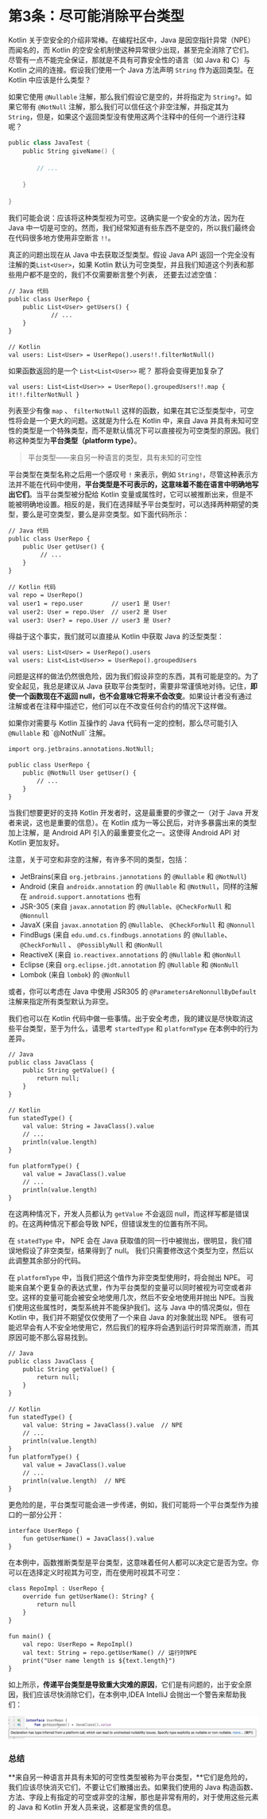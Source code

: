 # 第3条：尽可能消除平台类型

Kotlin 关于空安全的介绍非常棒。在编程社区中，Java 是因空指针异常（NPE）而闻名的，而 Kotlin 的空安全机制使这种异常很少出现，甚至完全消除了它们。尽管有一点不能完全保证，那就是不具有可靠安全性的语言（如 Java 和 C）与 Kotlin 之间的连接。假设我们使用一个 Java 方法声明 `String` 作为返回类型。在 Kotlin 中应该是什么类型？

如果它使用 `@Nullable` 注解，那么我们假设它是空的，并将指定为 `String?`。如果它带有 `@NotNull` 注解，那么我们可以信任这个非空注解，并指定其为 `String`，但是，如果这个返回类型没有使用这两个注释中的任何一个进行注释呢？

```kotlin
public class JavaTest {
    public String giveName() {

        // ...
    
    }

}
```

我们可能会说：应该将这种类型视为可空。这确实是一个安全的方法，因为在 Java 中一切是可空的。然而，我们经常知道有些东西不是空的，所以我们最终会在代码很多地方使用非空断言 `!!`。

真正的问题出现在从 Java 中去获取泛型类型。假设 Java API 返回一个完全没有注解的类`List<User>`，如果 Kotlin 默认为可空类型，并且我们知道这个列表和那些用户都不是空的，我们不仅需要断言整个列表， 还要去过滤空值：

```
// Java 代码
public class UserRepo {
    public List<User> getUsers() {
            // ...    
    }
}

// Kotlin
val users: List<User> = UserRepo().users!!.filterNotNull()
```

如果函数返回的是一个 `List<List<User>>` 呢？ 那将会变得更加复杂了

```
val users: List<List<User>> = UserRepo().groupedUsers!!.map { it!!.filterNotNull }
```

列表至少有像 `map` 、 `filterNotNull` 这样的函数，如果在其它泛型类型中，可空性将会是一个更大的问题。这就是为什么在 Kotlin 中，来自 Java 并具有未知可空性的类型是一个特殊类型，而不是默认情况下可以直接视为可空类型的原因。我们称这种类型为**平台类型（platform type）**。

> 平台类型——来自另一种语言的类型，具有未知的可空性

平台类型在类型名称之后用一个感叹号 `!` 来表示，例如 `String!`，尽管这种表示方法并不能在代码中使用，**平台类型是不可表示的，这意味着不能在语言中明确地写出它们**。当平台类型被分配给 Kotlin 变量或属性时，它可以被推断出来，但是不能被明确地设置。相反的是，我们在选择赋予平台类型时，可以选择两种期望的类型，要么是可空类型，要么是非空类型。如下面代码所示：

```
// Java 代码
public class UserRepo {
    public User getUser() {
         // ...    
    }
}

// Kotlin 代码
val repo = UserRepo()
val user1 = repo.user        // user1 是 User!
val user2: User = repo.User  // user2 是 User
val user3: User? = repo.User // user3 是 User? 
```

得益于这个事实，我们就可以直接从 Kotlin 中获取 Java 的泛型类型：

```
val users: List<User> = UserRepo().users
val users: List<List<User>> = UserRepo().groupedUsers
```

问题是这样的做法仍然很危险，因为我们假设非空的东西，其有可能是空的。为了安全起见，我总是建议从 Java 获取平台类型时，需要非常谨慎地对待。记住，**即使一个函数现在不返回 null，也不会意味它将来不会改变**。如果设计者没有通过注解或者在注释中描述它，他们可以在不改变任何合约的情况下这样做。

如果你对需要与 Kotlin 互操作的 Java 代码有一定的控制，那么尽可能引入 `@Nullable` 和 \`@NotNull\` 注解。

```
import org.jetbrains.annotations.NotNull;

public class UserRepo {
    public @NotNull User getUser() {
        // ...    
    }
}
```

当我们想要更好的支持 Kotlin 开发者时，这是最重要的步骤之一（对于 Java 开发者来说，这也是重要的信息）。在 Kotlin 成为一等公民后，对许多暴露出来的类型加上注解，是 Android API 引入的最重要变化之一。这使得 Android API 对 Kotlin 更加友好。

注意，关于可空和非空的注解，有许多不同的类型，包括：

* JetBrains(来自 `org.jetbrains.jannotations` 的 `@Nullable` 和 `@NotNull`)
* Android (来自 `androidx.annotation` 的 `@Nullable` 和 `@NotNull`，同样的注解在 `android.support.annotations` 也有
* JSR-305 (来自 `javax.annotation` 的 `@Nullable`、`@CheckForNull` 和 `@Nonnull`
* JavaX (来自 `javax.annotation` 的 `@Nullable`、 `@CheckForNull` 和 `@Nonnull`
* FindBugs (来自 `edu.umd.cs.findbugs.annotations` 的 `@Nullable`、 `@CheckForNull` 、 `@PossiblyNull` 和 `@NonNull`
* ReactiveX (来自 `io.reactivex.annotations` 的 `@Nullable` 和 `@NonNull`
* Eclipse (来自 `org.eclipse.jdt.annotation` 的 `@Nullable` 和 `@NonNull`
* Lombok (来自 `lombok`) 的 `@NonNull`

或者，你可以考虑在 Java 中使用 JSR305 的 `@ParametersAreNonnullByDefault` 注解来指定所有类型默认为非空。

我们也可以在 Kotlin 代码中做一些事情。出于安全考虑，我的建议是尽快取消这些平台类型，至于为什么，请思考 `startedType` 和 `platformType` 在本例中的行为差异。

```
// Java
public class JavaClass {
    public String getValue() {
        return null;    
    }
}

// Kotlin
fun statedType() {
    val value: String = JavaClass().value    
    // ...    
    println(value.length)
}

fun platformType() {
    val value = JavaClass().value
    // ...    
    println(value.length)
}
```

在这两种情况下，开发人员都认为 `getValue` 不会返回 null，而这样写都是错误的。在这两种情况下都会导致 NPE，但错误发生的位置有所不同。

在 `statedType` 中， NPE 会在 Java 获取值的同一行中被抛出，很明显，我们错误地假设了非空类型，结果得到了 null。 我们只需要修改这个类型为空，然后以此调整其余部分的代码。

在 `platformType` 中，当我们把这个值作为非空类型使用时，将会抛出 NPE。 可能来自某个更复杂的表达式里，作为平台类型的变量可以同时被视为可空或者非空。这样的变量可能会被安全地使用几次，然后不安全地使用并抛出 NPE。当我们使用这些属性时，类型系统并不能保护我们。这与 Java 中的情况类似，但在 Kotlin 中，我们并不期望仅仅使用了一个来自 Java 的对象就出现 NPE。 很有可能迟早会有人不安全地使用它，然后我们的程序将会遇到运行时异常而崩溃，而其原因可能不那么容易找到。

```
// Java
public class JavaClass {
    public String getValue() {
        return null;
    }
}

// Kotlin
fun statedType() {
    val value: String = JavaClass().value  // NPE
    // ...
    println(value.length)
}
fun platformType() {
    val value = JavaClass().value
    // ...    
    println(value.length)  // NPE
}
```

更危险的是，平台类型可能会进一步传递，例如，我们可能将一个平台类型作为接口的一部分公开：

```
interface UserRepo {
    fun getUserName() = JavaClass().value
}
```

在本例中，函数推断类型是平台类型，这意味着任何人都可以决定它是否为空。你可以在选择定义时视其为可空，而在使用时视其不可空：

```
class RepoImpl : UserRepo {
    override fun getUserName(): String? {
        return null    
    }
}

fun main() {
    val repo: UserRepo = RepoImpl()    
    val text: String = repo.getUserName() // 运行时NPE    
    print("User name length is ${text.length}")
}
```

如上所示，**传递平台类型是导致重大灾难的原因**，它们是有问题的，出于安全原因，我们应该尽快消除它们，在本例中,IDEA IntelliJ 会抛出一个警告来帮助我们：

![](<../../.gitbook/assets/image (1) (1).png>)

### 总结

**来自另一种语言并具有未知的可空性类型被称为平台类型，**它们是危险的，我们应该尽快消灭它们，不要让它们散播出去。如果我们使用的 Java 构造函数、方法、字段上有指定的可空或非空的注解，那也是非常有用的，对于使用这些元素的 Java 和 Kotlin 开发人员来说，这都是宝贵的信息。
